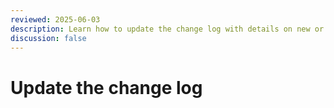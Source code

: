 ```yaml
---
reviewed: 2025-06-03
description: Learn how to update the change log with details on new or updated rules in PSRule for Azure.
discussion: false
---
```


# Update the change log


